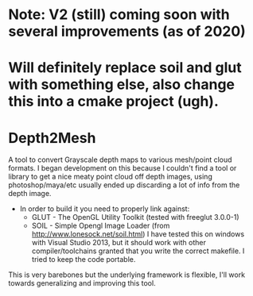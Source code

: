 # Note: V2 (still) coming soon with several improvements (as of 2020)
# Will definitely replace soil and glut with something else, also change this into a cmake project (ugh).

# Depth2Mesh
A tool to convert Grayscale depth maps to various mesh/point cloud formats. I began development on this because I couldn't find a tool or library to get a nice meaty point cloud off depth images, using photoshop/maya/etc usually ended up discarding a lot of info from the depth image.

- In order to build it you need to properly link against:
   - GLUT - The OpenGL Utility Toolkit (tested with freeglut 3.0.0-1)
   - SOIL - Simple Opengl Image Loader (from http://www.lonesock.net/soil.html)
I have tested this on windows with Visual Studio 2013, but it should work with other compiler/toolchains granted that you write the correct makefile. I tried to keep the code portable.

This is very barebones but the underlying framework is flexible, I'll work towards generalizing and improving this tool.

